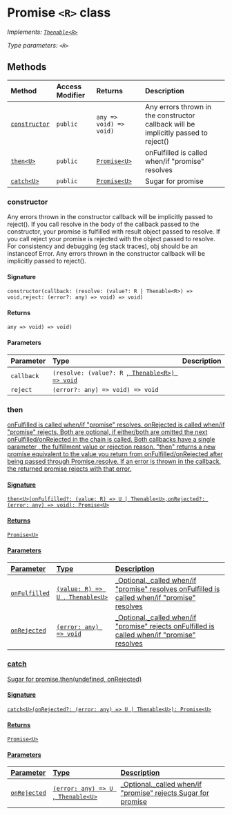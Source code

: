 # Promise `<R>` class

_Implements: [`Thenable<R>`](thenable.md)_

_Type parameters: `<R>`_








## Methods

| Method	   | Access Modifier | Returns	| Description|
|:-------------|:----|:-------|:-----------|
|[`constructor`](#constructor)     | `public` | `any => void) => void)` | Any errors thrown in the constructor callback will be implicitly passed to reject() |
|[`then<U>`](#then<u>)     | `public` | [`Promise<U>`](promise.md) |   onFulfilled is called when/if "promise" resolves |
|[`catch<U>`](#catch<u>)     | `public` | [`Promise<U>`](promise.md) |   Sugar for promise |




### constructor

Any errors thrown in the constructor callback will be implicitly passed to reject(). 
If you call resolve in the body of the callback passed to the constructor, 
your promise is fulfilled with result object passed to resolve. 
If you call reject your promise is rejected with the object passed to resolve. 
For consistency and debugging (eg stack traces), obj should be an instanceof Error. 
Any errors thrown in the constructor callback will be implicitly passed to reject().

#### Signature
`constructor(callback: (resolve: (value?: R | Thenable<R>) => void,reject: (error?: any) => void) => void)`

#### Returns
`any => void) => void)`


#### Parameters


| Parameter	   | Type    | Description |
|:-------------|:---------------|:------------|
| `callback`    | `(resolve: (value?: R `,[` Thenable<R>) => void`](thenable.md) |  |
| `reject`    | `(error?: any) => void) => void` |  |


### then<U>

 
onFulfilled is called when/if "promise" resolves. onRejected is called when/if "promise" rejects. 
Both are optional, if either/both are omitted the next onFulfilled/onRejected in the chain is called. 
Both callbacks have a single parameter , the fulfillment value or rejection reason. 
"then" returns a new promise equivalent to the value you return from onFulfilled/onRejected after being passed through Promise.resolve. 
If an error is thrown in the callback, the returned promise rejects with that error. 


#### Signature
`then<U>(onFulfilled?: (value: R) => U | Thenable<U>,onRejected?: (error: any) => void): Promise<U>`

#### Returns
[`Promise<U>`](promise.md)


#### Parameters


| Parameter	   | Type    | Description |
|:-------------|:---------------|:------------|
| `onFulfilled`    | `(value: R) => U `,[` Thenable<U>`](thenable.md) | _Optional._called when/if "promise" resolves  onFulfilled is called when/if "promise" resolves |
| `onRejected`    | `(error: any) => void` | _Optional._called when/if "promise" rejects  onFulfilled is called when/if "promise" resolves |


### catch<U>

 
Sugar for promise.then(undefined, onRejected) 


#### Signature
`catch<U>(onRejected?: (error: any) => U | Thenable<U>): Promise<U>`

#### Returns
[`Promise<U>`](promise.md)


#### Parameters


| Parameter	   | Type    | Description |
|:-------------|:---------------|:------------|
| `onRejected`    | `(error: any) => U `,[` Thenable<U>`](thenable.md) | _Optional._called when/if "promise" rejects  Sugar for promise |

